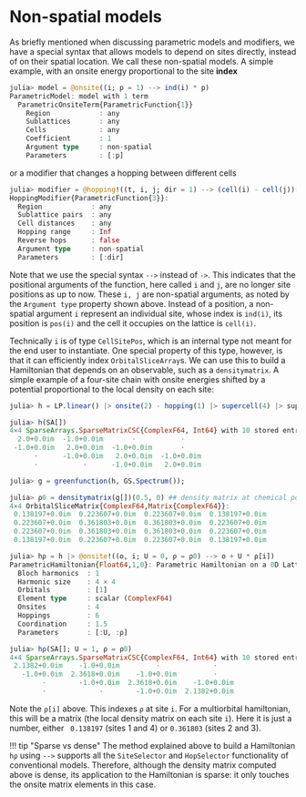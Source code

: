 # Non-spatial models

As briefly mentioned when discussing parametric models and modifiers, we have a special syntax that allows models to depend on sites directly, instead of on their spatial location. We call these non-spatial models. A simple example, with an onsite energy proportional to the site **index**
```julia
julia> model = @onsite((i; p = 1) --> ind(i) * p)
ParametricModel: model with 1 term
  ParametricOnsiteTerm{ParametricFunction{1}}
    Region            : any
    Sublattices       : any
    Cells             : any
    Coefficient       : 1
    Argument type     : non-spatial
    Parameters        : [:p]
```
or a modifier that changes a hopping between different cells
```julia
julia> modifier = @hopping!((t, i, j; dir = 1) --> (cell(i) - cell(j))[dir])
HoppingModifier{ParametricFunction{3}}:
  Region            : any
  Sublattice pairs  : any
  Cell distances    : any
  Hopping range     : Inf
  Reverse hops      : false
  Argument type     : non-spatial
  Parameters        : [:dir]
```

Note that we use the special syntax `-->` instead of `->`. This indicates that the positional arguments of the function, here called `i` and `j`, are no longer site positions as up to now. These `i, j` are non-spatial arguments, as noted by the `Argument type` property shown above. Instead of a position, a non-spatial argument `i` represent an individual site, whose index is `ind(i)`, its position is `pos(i)` and the cell it occupies on the lattice is `cell(i)`.

Technically `i` is of type `CellSitePos`, which is an internal type not meant for the end user to instantiate. One special property of this type, however, is that it can efficiently index `OrbitalSliceArray`s. We can use this to build a Hamiltonian that depends on an observable, such as a `densitymatrix`. A simple example of a four-site chain with onsite energies shifted by a potential proportional to the local density on each site:
```julia
julia> h = LP.linear() |> onsite(2) - hopping(1) |> supercell(4) |> supercell;

julia> h(SA[])
4×4 SparseArrays.SparseMatrixCSC{ComplexF64, Int64} with 10 stored entries:
  2.0+0.0im  -1.0+0.0im       ⋅           ⋅
 -1.0+0.0im   2.0+0.0im  -1.0+0.0im       ⋅
      ⋅      -1.0+0.0im   2.0+0.0im  -1.0+0.0im
      ⋅           ⋅      -1.0+0.0im   2.0+0.0im

julia> g = greenfunction(h, GS.Spectrum());

julia> ρ0 = densitymatrix(g[])(0.5, 0) ## density matrix at chemical potential `µ=0.5` and temperature `kBT = 0`  on all sites
4×4 OrbitalSliceMatrix{ComplexF64,Matrix{ComplexF64}}:
 0.138197+0.0im  0.223607+0.0im  0.223607+0.0im  0.138197+0.0im
 0.223607+0.0im  0.361803+0.0im  0.361803+0.0im  0.223607+0.0im
 0.223607+0.0im  0.361803+0.0im  0.361803+0.0im  0.223607+0.0im
 0.138197+0.0im  0.223607+0.0im  0.223607+0.0im  0.138197+0.0im

julia> hρ = h |> @onsite!((o, i; U = 0, ρ = ρ0) --> o + U * ρ[i])
ParametricHamiltonian{Float64,1,0}: Parametric Hamiltonian on a 0D Lattice in 1D space
  Bloch harmonics  : 1
  Harmonic size    : 4 × 4
  Orbitals         : [1]
  Element type     : scalar (ComplexF64)
  Onsites          : 4
  Hoppings         : 6
  Coordination     : 1.5
  Parameters       : [:U, :ρ]

julia> hρ(SA[]; U = 1, ρ = ρ0)
4×4 SparseArrays.SparseMatrixCSC{ComplexF64, Int64} with 10 stored entries:
 2.1382+0.0im    -1.0+0.0im         ⋅             ⋅
   -1.0+0.0im  2.3618+0.0im    -1.0+0.0im         ⋅
        ⋅        -1.0+0.0im  2.3618+0.0im    -1.0+0.0im
        ⋅             ⋅        -1.0+0.0im  2.1382+0.0im
```
Note the `ρ[i]` above. This indexes `ρ` at site `i`. For a multiorbital hamiltonian, this will be a matrix (the local density matrix on each site `i`). Here it is just a number, either ` 0.138197` (sites 1 and 4) or `0.361803` (sites 2 and 3).

!!! tip "Sparse vs dense"
    The method explained above to build a Hamiltonian `hρ` using `-->` supports all the `SiteSelector` and `HopSelector` functionality of conventional models. Therefore, although the density matrix computed above is dense, its application to the Hamiltonian is sparse: it only touches the onsite matrix elements in this case.
